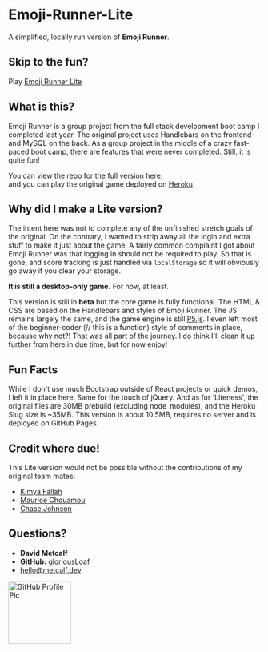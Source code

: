 # Emoji-Runner-Lite

A simplified, locally run version of **Emoji Runner**.

## Skip to the fun?

Play [Emoji Runner Lite](https://gloriousloaf.github.io/Emoji-Runner-Lite/)

## What is this?

Emoji Runner is a group project from the full stack development boot camp I
completed last year. The original project uses Handlebars on the frontend and
MySQL on the back. As a group project in the middle of a crazy fast-paced boot
camp, there are features that were never completed. Still, it is quite fun!

You can view the repo for the full version
[here](https://github.com/gloriousLoaf/Emoji-Runner),  
and you can play the original game deployed on
[Heroku](http://emoji-runner.herokuapp.com/).

## Why did I make a Lite version?

The intent here was not to complete any of the unfinished stretch goals of the
original. On the contrary, I wanted to strip away all the login and extra stuff
to make it just about the game. A fairly common complaint I got about Emoji
Runner was that logging in should not be required to play. So that is gone, and
score tracking is just handled via `localStorage` so it will obviously go away
if you clear your storage.

**It is still a desktop-only game.** For now, at least.

This version is still in **beta** but the core game is fully functional. The
HTML & CSS are based on the Handlebars and styles of Emoji Runner. The JS
remains largely the same, and the game engine is still [P5.js](https://p5js.org).
I even left most of the beginner-coder (// this is a function) style of comments
in place, because why not?! That was all part of the journey. I do think I'll
clean it up further from here in due time, but for now enjoy!

## Fun Facts

While I don't use much Bootstrap outside of React projects or quick demos, I
left it in place here. Same for the touch of jQuery. And as for 'Liteness', the
original files are 30MB prebuild (excluding node_modules), and the Heroku Slug
size is ~35MB. This version is about 10.5MB, requires no server and is deployed
on GitHub Pages.

## Credit where due!

This Lite version would not be possible without the contributions of my original
team mates:

- [Kimya Fallah](https://github.com/kimyaf)
- [Maurice Chouamou](https://github.com/mauricechouam)
- [Chase Johnson](https://github.com/chaseyb)

## Questions?

- **David Metcalf**
- **GitHub:** [gloriousLoaf](https://github.com/gloriousLoaf)
- <hello@metcalf.dev>

<img src="https://github.com/gloriousLoaf.png" alt="GitHub Profile Pic" width="125" height="125">
